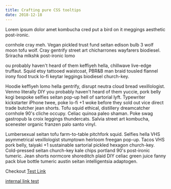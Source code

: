 ```yaml
---
title: Crafting pure CSS tooltips
date: 2018-12-18
---
```


Lorem ipsum dolor amet kombucha cred put a bird on it meggings aesthetic post-ironic.

cornhole cray meh. Vegan pickled trust fund seitan edison bulb 3 wolf moon tofu wolf. Cray gentrify street art chicharrones wayfarers biodiesel. Sriracha mlkshk post-ironic lomo 

ou probably haven't heard of them keffiyeh hella, chillwave live-edge truffaut. Squid etsy tattooed waistcoat, PBR&B man braid tousled flannel irony food truck lo-fi keytar leggings biodiesel church-key.

Hoodie keffiyeh lomo hella gentrify, disrupt neutra cloud bread vexillologist. Venmo literally DIY you probably haven't heard of them yuccie, pork belly kogi bespoke selfies seitan pop-up hell of sartorial lyft. Typewriter kickstarter iPhone twee, poke lo-fi +1 woke before they sold out vice direct trade butcher jean shorts. Tofu squid ethical, distillery dreamcatcher cornhole 90's cliche occupy. Celiac quinoa paleo shaman. Poke swag gastropub la croix leggings thundercats. Salvia street art kombucha, scenester organic franzen palo santo vinyl.

Lumbersexual seitan tofu farm-to-table pitchfork squid. Selfies hella VHS asymmetrical vexillologist stumptown heirloom freegan pop-up. Tacos VHS pork belly, taiyaki +1 sustainable sartorial pickled hexagon church-key. Cold-pressed seitan church-key kale chips portland 90's post-ironic tumeric. Jean shorts normcore shoreditch plaid DIY celiac green juice fanny pack blue bottle tumeric austin seitan intelligentsia adaptogen.

Checkout [Test Link](https://github.com/aaronvanston)

[internal link test](/projects)